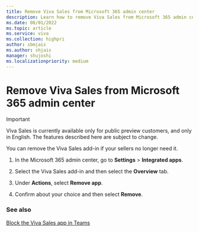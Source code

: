 ```yaml
---
title: Remove Viva Sales from Microsoft 365 admin center
description: Learn how to remove Viva Sales from Microsoft 365 admin center
ms.date: 08/01/2022
ms.topic: article
ms.service: viva
ms.collection: highpri
author: sbmjais
ms.author: shjais
manager: shujoshi
ms.localizationpriority: medium
---
```


# Remove Viva Sales from Microsoft 365 admin center

> [!IMPORTANT]
> Viva Sales is currently available only for public preview customers, and only in English. The features described here are subject to change.

You can remove the Viva Sales add-in if your sellers no longer need it.

1.  In the Microsoft 365 admin center, go to **Settings** &gt; **Integrated apps**.

2.  Select the Viva Sales add-in and then select the **Overview** tab.

3. Under **Actions**, select **Remove app**.

4.  Confirm about your choice and then select **Remove**.

### See also

[Block the Viva Sales app in Teams](block-viva-sales-app-teams.md)